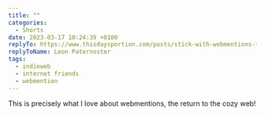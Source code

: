```yaml
---
title: ""
categories:
  - Shorts
date: 2023-03-17 10:24:39 +0100
replyTo: https://www.thisdaysportion.com/posts/stick-with-webmentions-to-create-small-networks/
replyToName: Leon Paternoster
tags:
  - indieweb
  - internet friends
  - webmention
---
```


This is precisely what I love about webmentions, the return to the cozy web!
